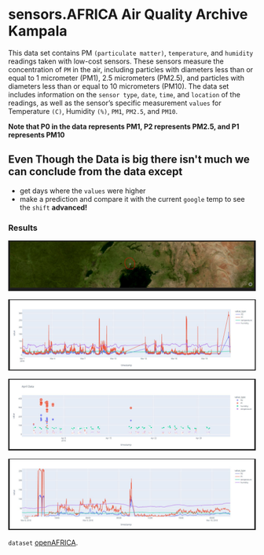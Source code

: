 
# sensors.AFRICA Air Quality Archive Kampala

 This data set contains PM `(particulate matter)`, `temperature`, and `humidity` readings taken with low-cost sensors. These sensors measure the concentration of `PM` in the air, including particles with diameters less than or equal to 1 micrometer (PM1), 2.5 micrometers (PM2.5), and particles with diameters less than or equal to 10 micrometers (PM10). The data set includes information on the `sensor type`, `date`, `time`, and `location` of the readings, as well as the sensor’s specific measurement `values` for Temperature `(C)`, Humidity `(%)`, `PM1`, `PM2.5`, and `PM10`. 

**Note that P0 in the data represents PM1, P2 represents PM2.5, and P1 represents PM10**

## Even Though the Data is big there isn't much we can conclude from the data except 

* get  days where the `values` were higher
* make a prediction and compare it with the current `google` temp to see the `shift` **advanced!**

### Results 

![where the data is gathered ](imgs/location.JPG )

![Line chart Of the values throughout the registered dates](imgs/big_line.JPG )

![scatter chart Of the values throughout the registered dates](imgs/scatter.JPG )

![Zoomed In ](imgs/linetwo.JPG )

`dataset` [openAFRICA](https://africaopendata.org/dataset/sensorsafrica-airquality-archive-kampala "The best site for data sets about AFRICA").